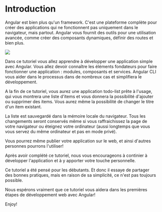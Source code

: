 # Introduction

Angular est bien plus qu'un framework. C'est une plateforme complète pour créer des applications qui ne fonctionnent pas uniquement dans le navigateur, mais partout. Angular vous fournit des outils pour une utilisation avancée, comme créer des composants dynamiques, définir des routes et bien plus.

![](.gitbook/assets/angular.png)

Dans ce tutoriel vous allez apprendre à développer une application simple avec Angular. Vous allez devoir connaître les éléments fondateurs pour faire fonctionner une application : modules, composants et services. Angular CLI vous aider dans le processus dans de nombreux cas et simplifiera le développement.

A la fin de ce tutoriel, vous aurez une application todo-list prête à l'usage, qui vous montrera une liste d'items et vous donnera la possibilité d'ajouter ou supprimer des items. Vous aurez même la possibilité de changer le titre d'un item existant.

La liste est sauvegardé dans la mémoire locale du navigateur. Tous les changements seront conservés même si vous raffraichissez la page de votre navigateur ou éteignez votre ordinateur \(aussi longtemps que vous vous servez du même ordinateur et pas en mode privé\).

Vous pourrez même publier votre application sur le web, et ainsi d'autres personnes pourrons l'utiliser!

Après avoir complété ce tutoriel, nous vous encourageons à continier à développer l'application et à y apporter votre touche personnelle.

Ce tutoriel a été pensé pour les débutants. Et donc il essaye de partager des bonnes pratiques, mais en raison de sa simplicité, ce n'est pas toujours possible.

Nous espérons vraiment que ce tutoriel vous aidera dans les premières étapes de développement web avec Angular!

Enjoy!
